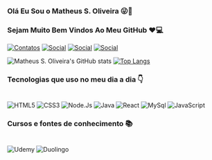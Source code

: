 ### Olá Eu Sou o Matheus S. Oliveira 😜🤘
### Sejam Muito Bem Vindos Ao Meu GitHub ❤️💻


[![Contatos](https://img.shields.io/badge/Facebook-1877F2?style=for-the-badge&logo=facebook&logoColor=white)](https://www.facebook.com/people/Matheus-Oliveira/100005086082994/)
[![Social](https://img.shields.io/badge/Instagram-E4405F?style=for-the-badge&logo=instagram&logoColor=white)](https://www.instagram.com/matheus_ink_tattoo/)
[![Social](https://img.shields.io/badge/GitHub-100000?style=for-the-badge&logo=github&logoColor=white)](https://github.com/1DevMatheus)
[![Social](https://img.shields.io/badge/LinkedIn-0077B5?style=for-the-badge&logo=linkedin&logoColor=white)](https://www.linkedin.com/in/matheus-da-silva-aba405171/?original_referer=)

![Matheus S. Oliveira's GitHub stats](https://github-readme-stats.vercel.app/api?username=1DevMatheus&show_icons=true&theme=dark)
[![Top Langs](https://github-readme-stats.vercel.app/api/top-langs/?username=1DevMatheus&theme=dark)](https://github.com/anuraghazra/github-readme-stats)

<!--[![Linguagens Mais Usadas](https://github-readme-stats.vercel.app/api/top-langs/?username=1DevMatheus&layout=compact)](https://github.com/anuraghazra/github-readme-stats)-->


### Tecnologias que uso no meu dia a dia 👇

<div style="display: inline_block"></br>
<img align="center" alt="HTML5" src="https://img.shields.io/badge/HTML-239120?style=for-the-badge&logo=html5&logoColor=white" />
<img align="center" alt="CSS3" src="https://img.shields.io/badge/CSS-239120?&style=for-the-badge&logo=css3&logoColor=white"/>
<img align="center" alt="Node.Js" src="https://img.shields.io/badge/Node.js-43853D?style=for-the-badge&logo=node.js&logoColor=white"/>
<img align="center" alt="Java" src="https://img.shields.io/badge/Java-ED8B00?style=for-the-badge&logo=java&logoColor=white"/>
<img align="center" alt="React" src="https://img.shields.io/badge/React-20232A?style=for-the-badge&logo=react&logoColor=61DAFB"/>
<img align="center" alt="MySql" src="https://img.shields.io/badge/MySQL-00000F?style=for-the-badge&logo=mysql&logoColor=white"/>
<img align="center" alt="JavaScript" src="https://img.shields.io/badge/JavaScript-F7DF1E?style=for-the-badge&logo=javascript&logoColor=black"/>
</div>

### Cursos e fontes de conhecimento 📚
<div style="display: inline block"></br>
<img align="center" alt="Udemy" src="https://img.shields.io/badge/Udemy-EC5252?style=for-the-badge&logo=Udemy&logoColor=white"/>
<img align="center" alt="Duolingo" src="https://img.shields.io/badge/Duolingo-58CC02?style=for-the-badge&logo=Duolingo&logoColor=white"/>
<!--<img align="center" alt="Duolingo" src=""/>-->
</div>

<!--![Snake animation](https://github.com/1DevMatheus/1DevMatheus/blob/output/github-contribution-grid-snake.svg)-->

<!--
**1DevMatheus/1DevMatheus** is a ✨ _special_ ✨ repository because its `README.md` (this file) appears on your GitHub profile.
Here are some ideas to get you started:



- 🔭 I’m currently working on ...
- 🌱 I’m currently learning ...
- 👯 I’m looking to collaborate on ...
- 🤔 I’m looking for help with ...
- 💬 Ask me about ...
- 📫 How to reach me: ...
- 😄 Pronouns: ...
- ⚡ Fun fact: ...
-->
